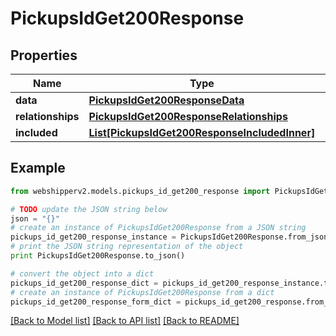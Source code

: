 # PickupsIdGet200Response


## Properties
Name | Type | Description | Notes
------------ | ------------- | ------------- | -------------
**data** | [**PickupsIdGet200ResponseData**](PickupsIdGet200ResponseData.md) |  | [optional] 
**relationships** | [**PickupsIdGet200ResponseRelationships**](PickupsIdGet200ResponseRelationships.md) |  | [optional] 
**included** | [**List[PickupsIdGet200ResponseIncludedInner]**](PickupsIdGet200ResponseIncludedInner.md) |  | [optional] 

## Example

```python
from webshipperv2.models.pickups_id_get200_response import PickupsIdGet200Response

# TODO update the JSON string below
json = "{}"
# create an instance of PickupsIdGet200Response from a JSON string
pickups_id_get200_response_instance = PickupsIdGet200Response.from_json(json)
# print the JSON string representation of the object
print PickupsIdGet200Response.to_json()

# convert the object into a dict
pickups_id_get200_response_dict = pickups_id_get200_response_instance.to_dict()
# create an instance of PickupsIdGet200Response from a dict
pickups_id_get200_response_form_dict = pickups_id_get200_response.from_dict(pickups_id_get200_response_dict)
```
[[Back to Model list]](../README.md#documentation-for-models) [[Back to API list]](../README.md#documentation-for-api-endpoints) [[Back to README]](../README.md)


